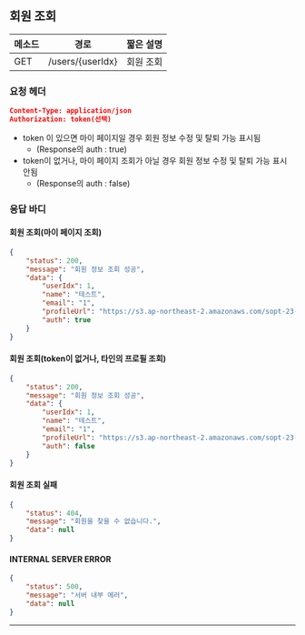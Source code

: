 ## 회원 조회

| 메소드 | 경로             | 짧은 설명 |
| ------ | ---------------- | --------- |
| GET    | /users/{userIdx} | 회원 조회 |

### 요청 헤더

```json
Content-Type: application/json
Authorization: token(선택)
```

* token 이 있으면 마이 페이지일 경우 회원 정보 수정 및 탈퇴 가능 표시됨
  * (Response의 auth : true)
* token이 없거나, 마이 페이지 조회가 아닐 경우 회원 정보 수정 및 탈퇴 가능 표시 안됨
  * (Response의 auth : false)

### 응답 바디

#### 회원 조회(마이 페이지 조회)

```json
{
    "status": 200,
    "message": "회원 정보 조회 성공",
    "data": {
        "userIdx": 1,
        "name": "테스트",
        "email": "1",
        "profileUrl": "https://s3.ap-northeast-2.amazonaws.com/sopt-23-api-test/5e6b87bb835f4483b6996418335fca6e.jpg",
        "auth": true
    }
}
```
#### 회원 조회(token이 없거나, 타인의 프로필 조회)

```json
{
    "status": 200,
    "message": "회원 정보 조회 성공",
    "data": {
        "userIdx": 1,
        "name": "테스트",
        "email": "1",
        "profileUrl": "https://s3.ap-northeast-2.amazonaws.com/sopt-23-api-test/5e6b87bb835f4483b6996418335fca6e.jpg",
        "auth": false
    }
}
```
#### 회원 조회 실패

```json
{
    "status": 404,
    "message": "회원을 찾을 수 없습니다.",
    "data": null
}
```
#### INTERNAL SERVER ERROR

```json
{
    "status": 500,
    "message": "서버 내부 에러",
    "data": null
}
```
----